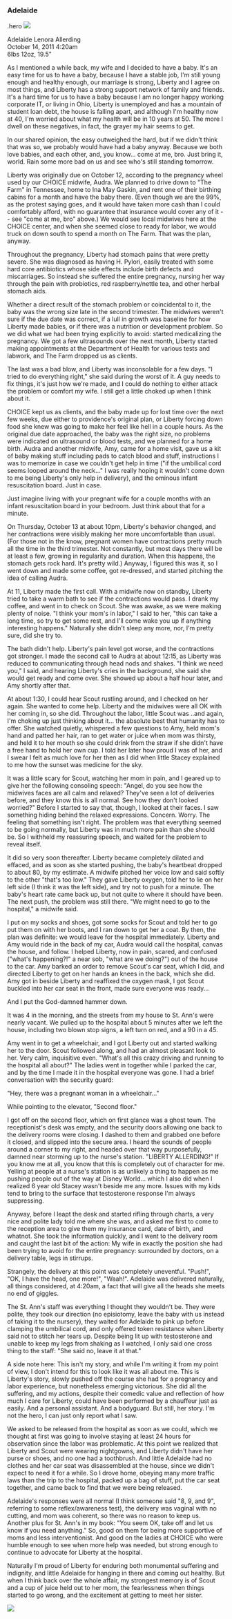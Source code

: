 ### Adelaide

.hero
![](/images/adelaide.jpg)

Adelaide Lenora Allerding  
October 14, 2011 4:20am  
6lbs 12oz, 19.5"

As I mentioned a while back, my wife and I decided to have a baby. It's an easy time for us to have a baby, because I have a stable job, I'm still young enough and healthy enough, our marriage is strong, Liberty and I agree on most things, and Liberty has a strong support network of family and friends. It's a hard time for us to have a baby because I am no longer happy working corporate IT, or living in Ohio, Liberty is unemployed and has a mountain of student loan debt, the house is falling apart, and although I'm healthy now at 40, I'm worried about what my health will be in 10 years at 50. The more I dwell on these negatives, in fact, the grayer my hair seems to get.

In our shared opinion, the easy outweighed the hard, but if we didn't think that was so, we probably would have had a baby anyway. Because we both love babies, and each other, and, you know... come at me, bro. Just bring it, world. Rain some more bad on us and see who's still standing tomorrow.

Liberty was originally due on October 12, according to the pregnancy wheel used by our CHOICE midwife, Audra. We planned to drive down to "The Farm" in Tennessee, home to Ina May Gaskin, and rent one of their birthing cabins for a month and have the baby there. (Even though we are the 99%, as the protest saying goes, and it would have taken more cash than I could comfortably afford, with no guarantee that insurance would cover any of it -- see "come at me, bro" above.) We would see local midwives here at the CHOICE center, and when she seemed close to ready for labor, we would truck on down south to spend a month on The Farm. That was the plan, anyway.

Throughout the pregnancy, Liberty had stomach pains that were pretty severe. She was diagnosed as having H. Pylori, easily treated with some hard core antibiotics whose side effects include birth defects and miscarriages. So instead she suffered the entire pregnancy, nursing her way through the pain with probiotics, red raspberry/nettle tea, and other herbal stomach aids.

Whether a direct result of the stomach problem or coincidental to it, the baby was the wrong size late in the second trimester. The midwives weren't sure if the due date was correct, if a lull in growth was baseline for how Liberty made babies, or if there was a nutrition or development problem. So we did what we had been trying explicitly to avoid: started medicalizing the pregnancy. We got a few ultrasounds over the next month, Liberty started making appointments at the Department of Health for various tests and labwork, and The Farm dropped us as clients.

The last was a bad blow, and Liberty was inconsolable for a few days. "I tried to do everything right," she said during the worst of it. A guy needs to fix things, it's just how we're made, and I could do nothing to either attack the problem or comfort my wife. I still get a little choked up when I think about it.

CHOICE kept us as clients, and the baby made up for lost time over the next few weeks, due either to providence's original plan, or Liberty forcing down food she knew was going to make her feel like hell in a couple hours. As the original due date approached, the baby was the right size, no problems were indicated on ultrasound or blood tests, and we planned for a home birth. Audra and another midwife, Amy, came for a home visit, gave us a kit of baby making stuff including pads to catch blood and stuff, instructions I was to memorize in case we couldn't get help in time ("if the umbilical cord seems looped around the neck..." I was really hoping it wouldn't come down to me being Liberty's only help in delivery), and the ominous infant resuscitation board. Just in case.

Just imagine living with your pregnant wife for a couple months with an infant resuscitation board in your bedroom. Just think about that for a minute.

On Thursday, October 13 at about 10pm, Liberty's behavior changed, and her contractions were visibly making her more uncomfortable than usual. (For those not in the know, pregnant women have contractions pretty much all the time in the third trimester. Not constantly, but most days there will be at least a few, growing in regularity and duration. When this happens, the stomach gets rock hard. It's pretty wild.) Anyway, I figured this was it, so I went down and made some coffee, got re-dressed, and started pitching the idea of calling Audra.

At 11, Liberty made the first call. With a midwife now on standby, Liberty tried to take a warm bath to see if the contractions would pass. I drank my coffee, and went in to check on Scout. She was awake, as we were making plenty of noise. "I think your mom's in labor," I said to her, "this can take a long time, so try to get some rest, and I'll come wake you up if anything interesting happens." Naturally she didn't sleep any more, nor, I'm pretty sure, did she try to.

The bath didn't help. Liberty's pain level got worse, and the contractions got stronger. I made the second call to Audra at about 12:15, as Liberty was reduced to communicating through head nods and shakes. "I think we need you," I said, and hearing Liberty's cries in the background, she said she would get ready and come over. She showed up about a half hour later, and Amy shortly after that.

At about 1:30, I could hear Scout rustling around, and I checked on her again. She wanted to come help. Liberty and the midwives were all OK with her coming in, so she did. Throughout the labor, little Scout was ..and again, I'm choking up just thinking about it... the absolute best that humanity has to offer. She watched quietly, whispered a few questions to Amy, held mom's hand and patted her hair, ran to get water or juice when mom was thirsty, and held it to her mouth so she could drink from the straw if she didn't have a free hand to hold her own cup. I told her later how proud I was of her, and I swear I felt as much love for her then as I did when little Stacey explained to me how the sunset was medicine for the sky.

It was a little scary for Scout, watching her mom in pain, and I geared up to give her the following consoling speech: "Angel, do you see how the midwives faces are all calm and relaxed? They've seen a lot of deliveries before, and they know this is all normal. See how they don't looked worried?" Before I started to say that, though, I looked at their faces. I saw something hiding behind the relaxed expressions. Concern. Worry. The feeling that something isn't right. The problem was that everything seemed to be going normally, but Liberty was in much more pain than she should be. So I withheld my reassuring speech, and waited for the problem to reveal itself.

It did so very soon thereafter. Liberty became completely dilated and effaced, and as soon as she started pushing, the baby's heartbeat dropped to about 80, by my estimate. A midwife pitched her voice low and said softly to the other "that's too low." They gave Liberty oxygen, told her to lie on her left side (I think it was the left side), and try not to push for a minute. The baby's heart rate came back up, but not quite to where it should have been. The next push, the problem was still there. "We might need to go to the hospital," a midwife said.

I put on my socks and shoes, got some socks for Scout and told her to go put them on with her boots, and I ran down to get her a coat. By then, the plan was definite: we would leave for the hospital immediately. Liberty and Amy would ride in the back of my car, Audra would call the hospital, canvas the house, and follow. I helped Liberty, now in pain, scared, and confused ("what's happening?!" a near sob, "what are we doing?") out of the house to the car. Amy barked an order to remove Scout's car seat, which I did, and directed Liberty to get on her hands an knees in the back, which she did. Amy got in beside Liberty and reaffixed the oxygen mask, I got Scout buckled into her car seat in the front, made sure everyone was ready...

And I put the God-damned hammer down.

It was 4 in the morning, and the streets from my house to St. Ann's were nearly vacant. We pulled up to the hospital about 5 minutes after we left the house, including two blown stop signs, a left turn on red, and a 90 in a 45.

Amy went in to get a wheelchair, and I got Liberty out and started walking her to the door. Scout followed along, and had an almost pleasant look to her. Very calm, inquisitive even. "What's all this crazy driving and running to the hospital all about?" The ladies went in together while I parked the car, and by the time I made it in the hospital everyone was gone. I had a brief conversation with the security guard:

"Hey, there was a pregnant woman in a wheelchair..."

While pointing to the elevator, "Second floor."

I got off on the second floor, which on first glance was a ghost town. The receptionist's desk was empty, and the security doors allowing one back to the delivery rooms were closing. I dashed to them and grabbed one before it closed, and slipped into the secure area. I heard the sounds of people around a corner to my right, and headed over that way purposefully, damned near storming up to the nurse's station. "LIBERTY ALLERDING!" If you know me at all, you know that this is completely out of character for me. Yelling at people at a nurse's station is as unlikely a thing to happen as me pushing people out of the way at Disney World... which I also did when I realized 6 year old Stacey wasn't beside me any more. Issues with my kids tend to bring to the surface that testosterone response I'm always suppressing.

Anyway, before I leapt the desk and started rifling through charts, a very nice and polite lady told me where she was, and asked me first to come to the reception area to give them my insurance card, date of birth, and whatnot. She took the information quickly, and I went to the delivery room and caught the last bit of the action: My wife in exactly the position she had been trying to avoid for the entire pregnancy: surrounded by doctors, on a delivery table, legs in stirrups.

Strangely, the delivery at this point was completely uneventful. "Push!", "OK, I have the head, one more!", "Waah!". Adelaide was delivered naturally, all things considered, at 4:20am, a fact that will give all the heads she meets no end of giggles.

The St. Ann's staff was everything I thought they wouldn't be. They were polite, they took our direction (no episiotomy, leave the baby with us instead of taking it to the nursery), they waited for Adelaide to pink up before clamping the umbilical cord, and only offered token resistance when Liberty said not to stitch her tears up. Despite being lit up with testosterone and unable to keep my legs from shaking as I watched, I only said one cross thing to the staff: "She said no, leave it at that."

A side note here: This isn't my story, and while I'm writing it from my point of view, I don't intend for this to look like it was all about me. This is Liberty's story, slowly pushed off the course she had for a pregnancy and labor experience, but nonetheless emerging victorious. She did all the suffering, and my actions, despite their comedic value and reflection of how much I care for Liberty, could have been performed by a chauffeur just as easily. And a personal assistant. And a bodyguard. But still, her story. I'm not the hero, I can just only report what I saw.

We asked to be released from the hospital as soon as we could, which we thought at first was going to involve staying at least 24 hours for observation since the labor was problematic. At this point we realized that Liberty and Scout were wearing nightgowns, and Liberty didn't have her purse or shoes, and no one had a toothbrush. And little Adelaide had no clothes and her car seat was disassembled at the house, since we didn't expect to need it for a while. So I drove home, obeying many more traffic laws than the trip to the hospital, packed up a bag of stuff, put the car seat together, and came back to find that we were being released.

Adelaide's responses were all normal (I think someone said "8, 9, and 9", referring to some reflex/awareness test), the delivery was vaginal with no cutting, and mom was coherent, so there was no reason to keep us. Another plus for St. Ann's in my book: "You seem OK, take off and let us know if you need anything." So, good on them for being more supportive of moms and less interventionist. And good on the ladies at CHOICE who were humble enough to see when more help was needed, but strong enough to continue to advocate for Liberty at the hospital.

Naturally I'm proud of Liberty for enduring both monumental suffering and indignity, and little Adelaide for hanging in there and coming out healthy. But when I think back over the whole affair, my strongest memory is of Scout and a cup of juice held out to her mom, the fearlessness when things started to go wrong, and the excitement at getting to meet her sister.

![](/images/lsaf.jpg)
